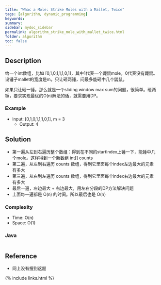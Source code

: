 ```yaml
---
title: "Whac a Mole: Strike Moles with a Mallet, Twice"
tags: [algorithm, dynamic_programming]
keywords:
summary:
sidebar: mydoc_sidebar
permalink: algorithm_strike_mole_with_mallet_twice.html
folder: algorithm
toc: false
---
```


## Description
给一个int数组，比如 [0,1,0,1,1,1,0,1]，其中1代表一个鼹鼠mole，0代表没有鼹鼠。设锤子mallet的宽度是m。只让砸两锤，问最多能砸中几个鼹鼠。

如果只让砸一锤，那么就是一个sliding window max sum的问题，很简单。砸两锤，要求实现最优的O(n)解法的话，就需要用DP。

### Example
* Input: [0,1,0,1,1,1,0,1], m = 3
  * Output: 4

## Solution
* 第一遍从左到右遍历整个数组：得到在不同的startIndex上锤一下，能锤中几个mole。这样得到一个新数组 int[] counts
* 第二遍，从左到右遍历 counts 数组，得到它里面每个index左边最大的元素有多大
* 第三遍，从右到左遍历 counts 数组，得到它里面每个index右边最大的元素有多大
* 最后一遍，左边最大 + 右边最大，用左右分段的DP方法解决问题
* 上面每一遍都是 O(n) 的时间。所以最后也是 O(n)

### Complexity
* Time: O(n)
* Space: O(1)

### Java
```java

```

## Reference
* 网上没有搜到这题

{% include links.html %}
